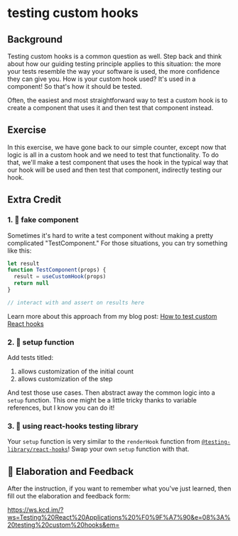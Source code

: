 # testing custom hooks

## Background

Testing custom hooks is a common question as well. Step back and think about how
our guiding testing principle applies to this situation: the more your tests
resemble the way your software is used, the more confidence they can give you.
How is your custom hook used? It's used in a component! So that's how it should
be tested.

Often, the easiest and most straightforward way to test a custom hook is to
create a component that uses it and then test that component instead.

## Exercise

In this exercise, we have gone back to our simple counter, except now that logic
is all in a custom hook and we need to test that functionality. To do that,
we'll make a test component that uses the hook in the typical way that our hook
will be used and then test that component, indirectly testing our hook.

## Extra Credit

### 1. 💯 fake component

Sometimes it's hard to write a test component without making a pretty
complicated "TestComponent." For those situations, you can try something like
this:

```javascript
let result
function TestComponent(props) {
  result = useCustomHook(props)
  return null
}

// interact with and assert on results here
```

Learn more about this approach from my blog post:
[How to test custom React hooks](https://kentcdodds.com/blog/how-to-test-custom-react-hooks)

### 2. 💯 setup function

Add tests titled:

1. allows customization of the initial count
2. allows customization of the step

And test those use cases. Then abstract away the common logic into a `setup`
function. This one might be a little tricky thanks to variable references, but I
know you can do it!

### 3. 💯 using react-hooks testing library

Your `setup` function is very similar to the `renderHook` function from
[`@testing-library/react-hooks`](https://github.com/testing-library/react-hooks-testing-library)!
Swap your own `setup` function with that.

## 🦉 Elaboration and Feedback

After the instruction, if you want to remember what you've just learned, then
fill out the elaboration and feedback form:

https://ws.kcd.im/?ws=Testing%20React%20Applications%20%F0%9F%A7%90&e=08%3A%20testing%20custom%20hooks&em=
